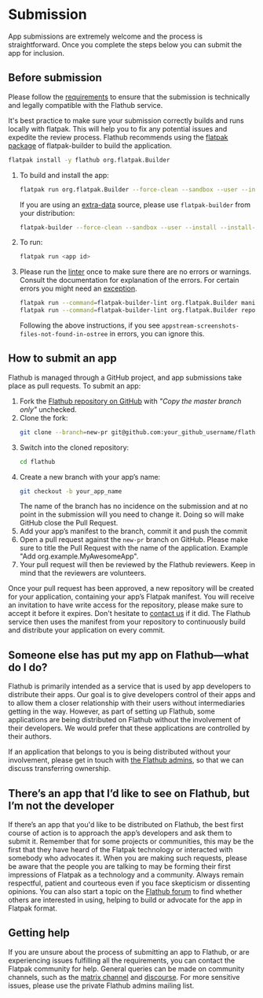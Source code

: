 # Submission

App submissions are extremely welcome and the process is straightforward. Once you complete the steps below you can submit the app for inclusion.

## Before submission

Please follow the [requirements](/docs/for-app-authors/requirements) to ensure that the submission is technically and legally compatible with the Flathub service.

It's best practice to make sure your submission correctly builds and runs locally with flatpak. This will help you to fix any potential issues and expedite the review process. Flathub recommends using the [flatpak package](https://github.com/flathub/org.flatpak.Builder) of flatpak-builder to build the application.
```bash
flatpak install -y flathub org.flatpak.Builder
```
1. To build and install the app:
   ```bash
   flatpak run org.flatpak.Builder --force-clean --sandbox --user --install --install-deps-from=flathub --ccache --mirror-screenshots-url=https://dl.flathub.org/media/ --repo=repo builddir <manifest>
   ```
   If you are using an [extra-data](https://docs.flatpak.org/en/latest/module-sources.html#extra-data) source, please use `flatpak-builder` from your distribution:
   ```bash
   flatpak-builder --force-clean --sandbox --user --install --install-deps-from=flathub --ccache --mirror-screenshots-url=https://dl.flathub.org/media/ --repo=repo builddir <manifest>
   ```
2. To run:
   ```bash
   flatpak run <app id>
   ```
3. Please run the [linter](/docs/for-app-authors/linter) once to make sure there are no errors or warnings. Consult the documentation for explanation of the errors. For certain errors you might need an [exception](/docs/for-app-authors/linter#exceptions).
   ```bash
   flatpak run --command=flatpak-builder-lint org.flatpak.Builder manifest <manifest>
   flatpak run --command=flatpak-builder-lint org.flatpak.Builder repo repo
   ```
   Following the above instructions, if you see `appstream-screenshots-files-not-found-in-ostree` in errors, you can ignore this.

## How to submit an app

Flathub is managed through a GitHub project, and app submissions take place as pull requests. To submit an app:

1. Fork the [Flathub repository on GitHub](https://github.com/flathub/flathub/fork) with _"Copy the master branch only"_ unchecked.
1. Clone the fork:
   ```bash
   git clone --branch=new-pr git@github.com:your_github_username/flathub.git
   ```
1. Switch into the cloned repository:
   ```bash
   cd flathub
   ```
1. Create a new branch with your app’s name:
   ```bash
   git checkout -b your_app_name
   ```
   The name of the branch has no incidence on the submission and at no point in the submission will you need to change it. Doing so will make GitHub close the Pull Request.
1. Add your app’s manifest to the branch, commit it and push the commit
1. Open a pull request against the `new-pr` branch on GitHub. Please make sure to title the Pull Request with the name of the application. Example "Add org.example.MyAwesomeApp".
1. Your pull request will then be reviewed by the Flathub reviewers. Keep in mind that the reviewers are volunteers.

Once your pull request has been approved, a new repository will be created for your application, containing your app’s Flatpak manifest. You will receive an invitation to have write access for the repository, please make sure to accept it before it expires. Don't hesitate to [contact us](#getting-help) if it did. The Flathub service then uses the manifest from your repository to continuously build and distribute your application on every commit.

## Someone else has put my app on Flathub—what do I do?

Flathub is primarily intended as a service that is used by app developers to distribute their apps. Our goal is to give developers control of their apps and to allow them a closer relationship with their users without intermediaries getting in the way. However, as part of setting up Flathub, some applications are being distributed on Flathub without the involvement of their developers. We would prefer that these applications are controlled by their authors.

If an application that belongs to you is being distributed without your involvement, please get in touch with [the Flathub admins](mailto:admins@flathub.org), so that we can discuss transferring ownership.

## There’s an app that I’d like to see on Flathub, but I’m not the developer

If there’s an app that you'd like to be distributed on Flathub, the best first course of action is to approach the app’s developers and ask them to submit it. Remember that for some projects or communities, this may be the first that they have heard of the Flatpak technology or interacted with somebody who advocates it. When you are making such requests, please be aware that the people you are talking to may be forming their first impressions of Flatpak as a technology and a community. Always remain respectful, patient and courteous even if you face skepticism or dissenting opinions. You can also start a topic on the [Flathub forum](https://discourse.flathub.org/c/requests/5) to find whether others are interested in using, helping to build or advocate for the app in Flatpak format.

## Getting help

If you are unsure about the process of submitting an app to Flathub, or are experiencing issues fulfilling all the requirements, you can contact the Flatpak community for help. General queries can be made on community channels, such as the [matrix channel](https://matrix.to/#/#flatpak:matrix.org) and [discourse](https://discourse.flathub.org/). For more sensitive issues, please use the private Flathub admins mailing list.
